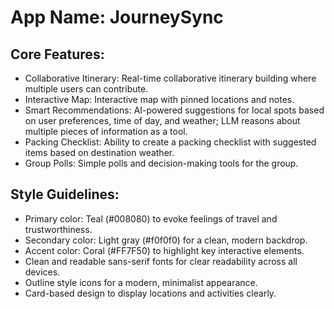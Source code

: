 # **App Name**: JourneySync

## Core Features:

- Collaborative Itinerary: Real-time collaborative itinerary building where multiple users can contribute.
- Interactive Map: Interactive map with pinned locations and notes.
- Smart Recommendations: AI-powered suggestions for local spots based on user preferences, time of day, and weather; LLM reasons about multiple pieces of information as a tool.
- Packing Checklist: Ability to create a packing checklist with suggested items based on destination weather.
- Group Polls: Simple polls and decision-making tools for the group.

## Style Guidelines:

- Primary color: Teal (#008080) to evoke feelings of travel and trustworthiness.
- Secondary color: Light gray (#f0f0f0) for a clean, modern backdrop.
- Accent color: Coral (#FF7F50) to highlight key interactive elements.
- Clean and readable sans-serif fonts for clear readability across all devices.
- Outline style icons for a modern, minimalist appearance.
- Card-based design to display locations and activities clearly.